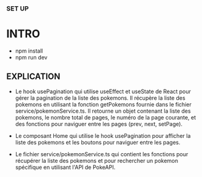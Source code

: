 ###

### SET UP

# INTRO

- npm install
- npm run dev

## EXPLICATION

- Le hook usePagination qui utilise useEffect et useState de React pour gérer la pagination de la liste des pokemons. Il récupère la liste des pokemons en utilisant la fonction getPokemons fournie dans le fichier service/pokemonService.ts. Il retourne un objet contenant la liste des pokemons, le nombre total de pages, le numéro de la page courante, et des fonctions pour naviguer entre les pages (prev, next, setPage).

- Le composant Home qui utilise le hook usePagination pour afficher la liste des pokemons et les boutons pour naviguer entre les pages.

- Le fichier service/pokemonService.ts qui contient les fonctions pour récupérer la liste des pokemons et pour rechercher un pokemon spécifique en utilisant l'API de PokeAPI.
